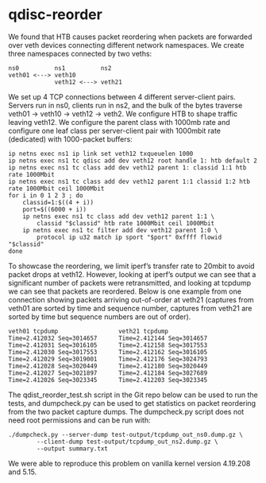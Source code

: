 # qdisc-reorder

We found that HTB causes packet reordering when packets are forwarded over veth devices connecting different network namespaces. We create three namespaces connected by two veths:

```{text}
ns0          ns1          ns2
veth01 <---> veth10
             veth12 <---> veth21
```

We set up 4 TCP connections between 4 different server-client pairs. Servers run in ns0, clients run in ns2, and the bulk of the bytes traverse veth01 → veth10 → veth12 → veth2. We configure HTB to shape traffic leaving veth12. We configure the parent class with 1000mb rate and configure one leaf class per server-client pair with 1000mbit rate (dedicated) with 1000-packet buffers:

```{bash}
ip netns exec ns1 ip link set veth12 txqueuelen 1000
ip netns exec ns1 tc qdisc add dev veth12 root handle 1: htb default 2
ip netns exec ns1 tc class add dev veth12 parent 1: classid 1:1 htb rate 1000Mbit
ip netns exec ns1 tc class add dev veth12 parent 1:1 classid 1:2 htb rate 1000Mbit ceil 1000Mbit
for i in 0 1 2 3 ; do
    classid=1:$((4 + i))
    port=$((6000 + i))
    ip netns exec ns1 tc class add dev veth12 parent 1:1 \
        classid "$classid" htb rate 1000Mbit ceil 1000Mbit
    ip netns exec ns1 tc filter add dev veth12 parent 1:0 \
        protocol ip u32 match ip sport "$port" 0xffff flowid "$classid"
done
```

To showcase the reordering, we limit iperf’s transfer rate to 20mbit to avoid packet drops at veth12. However, looking at iperf’s output we can see that a significant number of packets were retransmitted, and looking at tcpdump we can see that packets are reordered. Below is one example from one connection showing packets arriving out-of-order at veth21 (captures from veth01 are sorted by time and sequence number, captures from veth21 are sorted by time but sequence numbers are out of order).

```{text}
veth01 tcpdump                 veth21 tcpdump
Time=2.412032 Seq=3014657      Time=2.412144 Seq=3014657
Time=2.412031 Seq=3016105      Time=2.412158 Seq=3017553
Time=2.412030 Seq=3017553      Time=2.412162 Seq=3016105
Time=2.412029 Seq=3019001      Time=2.412176 Seq=3024793
Time=2.412028 Seq=3020449      Time=2.412180 Seq=3020449
Time=2.412027 Seq=3021897      Time=2.412184 Seq=3027689
Time=2.412026 Seq=3023345      Time=2.412203 Seq=3023345
```

The qdist_reorder_test.sh script in the Git repo below can be used to
run the tests, and dumpcheck.py can be used to get statistics on packet
reordering from the two packet capture dumps. The dumpcheck.py script
does not need root permissions and can be run with:

```{bash}
./dumpcheck.py --server-dump test-output/tcpdump_out_ns0.dump.gz \
        --client-dump test-output/tcpdump_out_ns2.dump.gz \
        --output summary.txt
```

We were able to reproduce this problem on vanilla kernel version 4.19.208 and 5.15.
